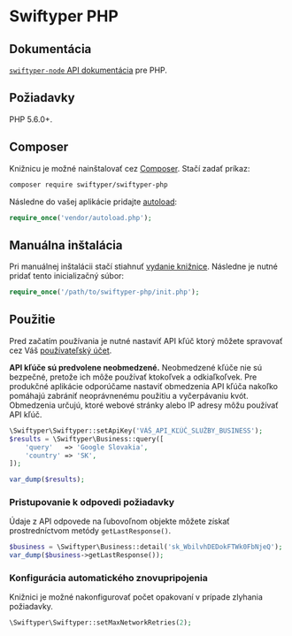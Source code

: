 # Swiftyper PHP

## Dokumentácia

[`swiftyper-node` API dokumentácia](https://developers.swiftyper.sk/docs/api/php) pre PHP.

## Požiadavky

PHP 5.6.0+.

## Composer

Knižnicu je možné nainštalovať cez [Composer](http://getcomposer.org/). Stačí zadať príkaz:

```bash
composer require swiftyper/swiftyper-php
```

Následne do vašej aplikácie pridajte [autoload](https://getcomposer.org/doc/01-basic-usage.md#autoloading):

```php
require_once('vendor/autoload.php');
```

## Manuálna inštalácia

Pri manuálnej inštalácii stačí stiahnuť [vydanie knižnice](https://github.com/swiftyper-sk/swiftyper-php/releases).
Následne je nutné pridať tento inicializačný súbor:

```php
require_once('/path/to/swiftyper-php/init.php');
```

## Použitie

Pred začatím používania je nutné nastaviť API kľúč ktorý môžete spravovať cez Váš [používateľský účet](https://manage.swiftyper.sk/dashboard).

**API kľúče sú predvolene neobmedzené.** Neobmedzené kľúče nie sú bezpečné, pretože ich môže používať ktokoľvek a odkiaľkoľvek. Pre produkčné aplikácie odporúčame nastaviť obmedzenia API kľúča nakoľko pomáhajú zabrániť neoprávnenému použitiu a vyčerpávaniu kvót. Obmedzenia určujú, ktoré webové stránky alebo IP adresy môžu používať API kľúč.

```php
\Swiftyper\Swiftyper::setApiKey('VÁŠ_API_KĽÚČ_SLUŽBY_BUSINESS');
$results = \Swiftyper\Business::query([
    'query'   => 'Google Slovakia',
    'country' => 'SK',
]);

var_dump($results);
```

### Pristupovanie k odpovedi požiadavky

Údaje z API odpovede na ľubovoľnom objekte môžete získať prostredníctvom metódy `getLastResponse()`.

```php
$business = \Swiftyper\Business::detail('sk_WbilvhDEDokFTWk0FbNjeQ');
var_dump($business->getLastResponse());
```

### Konfigurácia automatického znovupripojenia

Knižnici je možné nakonfigurovať počet opakovaní v prípade zlyhania požiadavky.

```php
\Swiftyper\Swiftyper::setMaxNetworkRetries(2);
```
